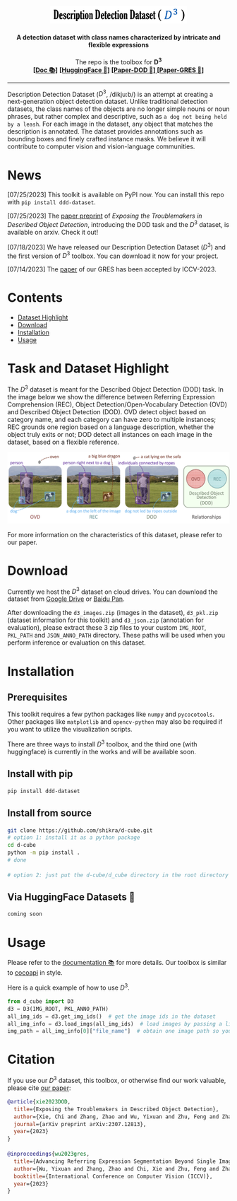 <!-- PROJECT LOGO -->
<br />
<p align="center">
  <a href="#">
<img src=".assets/d-cube_logo.png" alt="Logo" width="310"></a>
  <h4 align="center">A detection dataset with class names characterized by intricate and flexible expressions</h4>
    <p align="center">
    The repo is the toolbox for <b>D<sup>3</sup></b>
    <br />
    <a href="doc.md"><strong> [Doc 📚]</strong></a>
    <a href="https://huggingface.co/datasets/zbrl/d-cube"><strong> [HuggingFace 🤗]</strong></a>
    <a href="https://arxiv.org/abs/2307.12813"><strong> [Paper-DOD 📄] </strong></a>
      <a href="https://arxiv.org/abs/2305.12452"><strong> [Paper-GRES 📄] </strong></a>
    <br />
  </p>
</p>

***
Description Detection Dataset ($D^3$, /dikju:b/) is an attempt at creating a next-generation object detection dataset. Unlike traditional detection datasets, the class names of the objects are no longer simple nouns or noun phrases, but rather complex and descriptive, such as `a dog not being held by a leash`. For each image in the dataset, any object that matches the description is annotated. The dataset provides annotations such as bounding boxes and finely crafted instance masks. We believe it will contribute to computer vision and vision-language communities.


# News
[07/25/2023] This toolkit is available on PyPI now. You can install this repo with `pip install ddd-dataset`.

[07/25/2023] The [paper preprint](https://arxiv.org/abs/2307.12813) of *Exposing the Troublemakers in Described Object Detection*, introducing the DOD task and the $D^3$ dataset, is available on arxiv. Check it out!

[07/18/2023] We have released our Description Detection Dataset ($D^3$) and the first version of $D^3$ toolbox. You can download it now for your project.

[07/14/2023] The [paper](https://arxiv.org/abs/2305.12452) of our GRES has been accepted by ICCV-2023.

# Contents
- [Dataset Highlight](#task-and-dataset-highlight)
- [Download](#download)
- [Installation](#installation)
- [Usage](#usage)

# Task and Dataset Highlight

The $D^3$ dataset is meant for the Described Object Detection (DOD) task. In the image below we show the difference between Referring Expression Comprehension (REC), Object Detection/Open-Vocabulary Detection (OVD) and Described Object Detection (DOD). OVD detect object based on category name, and each category can have zero to multiple instances; REC grounds one region based on a language description, whether the object truly exits or not; DOD detect all instances on each image in the dataset, based on a flexible reference.

![Dataset Highlight](.assets/teaser.png "Highlight of the task & dataset")

For more information on the characteristics of this dataset, please refer to our paper.

# Download
Currently we host the $D^3$ dataset on cloud drives. You can download the dataset from [Google Drive](https://drive.google.com/drive/folders/11kfY12NzKPwsliLEcIYki1yUqt7PbMEi?usp=sharing) or [Baidu Pan]().

After downloading the `d3_images.zip` (images in the dataset), `d3_pkl.zip` (dataset information for this toolkit) and `d3_json.zip` (annotation for evaluation), please extract these 3 zip files to your custom `IMG_ROOT`, `PKL_PATH` and `JSON_ANNO_PATH` directory. These paths will be used when you perform inference or evaluation on this dataset.

# Installation

## Prerequisites
This toolkit requires a few python packages like `numpy` and `pycocotools`. Other packages like `matplotlib` and `opencv-python` may also be required if you want to utilize the visualization scripts.

There are three ways to install $D^3$ toolbox, and the third one (with huggingface) is currently in the works and will be available soon.

## Install with pip
```bash
pip install ddd-dataset
```

## Install from source
```bash
git clone https://github.com/shikra/d-cube.git
# option 1: install it as a python package
cd d-cube
python -m pip install .
# done

# option 2: just put the d-cube/d_cube directory in the root directory of your local repository
```

## Via HuggingFace Datasets 🤗
```bash
coming soon
```

# Usage
Please refer to the [documentation 📚](doc.md) for more details.
Our toolbox is similar to [cocoapi](https://github.com/cocodataset/cocoapi) in style.

Here is a quick example of how to use $D^3$.
```python
from d_cube import D3
d3 = D3(IMG_ROOT, PKL_ANNO_PATH)
all_img_ids = d3.get_img_ids()  # get the image ids in the dataset
all_img_info = d3.load_imgs(all_img_ids)  # load images by passing a list of some image ids
img_path = all_img_info[0]["file_name"]  # obtain one image path so you can load it and inference
```

# Citation
If you use our $D^3$ dataset, this toolbox, or otherwise find our work valuable, please cite [our paper](https://arxiv.org/abs/2307.12813):
```bibtex
@article{xie2023DOD,
  title={Exposing the Troublemakers in Described Object Detection},
  author={Xie, Chi and Zhang, Zhao and Wu, Yixuan and Zhu, Feng and Zhao, Rui and Liang, Shuang},
  journal={arXiv preprint arXiv:2307.12813},
  year={2023}
}

@inproceedings{wu2023gres,
  title={Advancing Referring Expression Segmentation Beyond Single Image},
  author={Wu, Yixuan and Zhang, Zhao and Chi, Xie and Zhu, Feng and Zhao, Rui},
  booktitle={International Conference on Computer Vision (ICCV)},
  year={2023}
}
```
